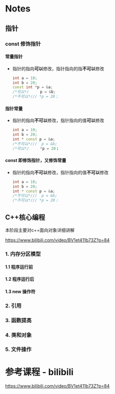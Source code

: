 # Notes

## 指针

### const 修饰指针

#### 常量指针

- 指针的指向**可以**修改，指针指向的指**不可以**修改

  ``` cpp
  int a = 10;
  int b = 20;
  const int *p = &a;
  /*可以*/     p = &b; 
  /*不可以*/// *p = 20；
  ```

  

#### 指针常量

- 指针的指向**不可以**修改，指针指向的值**可以**修改

  ``` cpp
  int a = 10;
  int b = 20;
  int * const p = &a;
  /*不可以*///  p = &b; 
  /*可以*/     *p = 20；
  ```



#### const 即修饰指针，又修饰常量

- 指针的指向**不可以**修改，指针指向的值**不可以**修改

  ``` cpp
  int a = 10;
  int b = 20;
  int * const p = &a;
  /*不可以*///  p = &b; 
  /*不可以*/// *p = 20；
  ```



## C++核心编程

本阶段主要对c++面向对象详细讲解

https://www.bilibili.com/video/BV1et411b73Z?p=84

### 1. 内存分区模型

#### 1.1 程序运行前

#### 1.2 程序运行后

#### 1.3 new 操作符



### 2. 引用



### 3. 函数提高



### 4. 类和对象



### 5. 文件操作







# 参考课程 - bilibili

https://www.bilibili.com/video/BV1et411b73Z?p=84